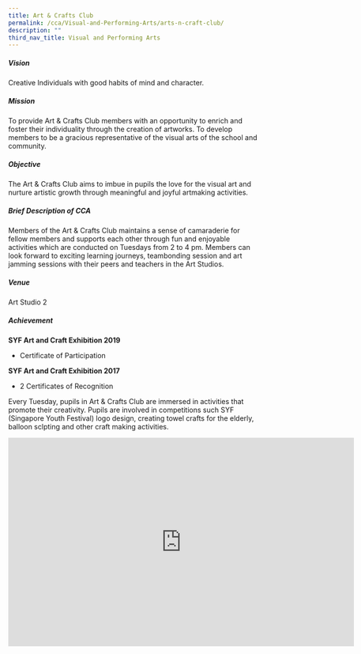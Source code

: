 ```yaml
---
title: Art & Crafts Club
permalink: /cca/Visual-and-Performing-Arts/arts-n-craft-club/
description: ""
third_nav_title: Visual and Performing Arts
---
```

##### Vision

Creative Individuals with good habits of mind and character.  
  

##### Mission

To provide Art &amp; Crafts Club members with an opportunity to enrich and foster their individuality through the creation of artworks. To develop members to be a gracious representative of the visual arts of the school and community.

  

##### Objective

The Art &amp; Crafts Club aims to imbue in pupils the love for the visual art and nurture artistic growth through meaningful and joyful artmaking activities.

  

##### Brief Description of CCA

Members of the Art &amp; Crafts Club maintains a sense of camaraderie for fellow members and supports each other through fun and enjoyable activities which are conducted on Tuesdays from 2 to 4 pm. Members can look forward to exciting learning journeys, teambonding session and art jamming sessions with their peers and teachers in the Art Studios.

  

##### Venue

Art Studio 2

  

##### Achievement

**SYF Art and Craft Exhibition 2019**&nbsp;
* Certificate of Participation

  

**SYF Art and Craft Exhibition 2017**&nbsp;
* 2 Certificates of Recognition

  

Every Tuesday, pupils in Art &amp; Crafts Club are immersed in activities that promote their creativity. Pupils are involved in competitions such SYF (Singapore Youth Festival) logo design, creating towel crafts for the elderly, balloon sclpting and other craft making activities.


<center><iframe allowfullscreen="true" height="422" width="700" frameborder="0" src="https://docs.google.com/presentation/d/e/2PACX-1vQehntAgU5ZQoJgSp_2MdhFBV_VJJIANJNM0EBoGJz36SNgRFSqCCiEPW6mBSLUbMcsOw_shZF0_f_J/embed?start=false&amp;loop=false&amp;delayms=3000"></iframe></center>